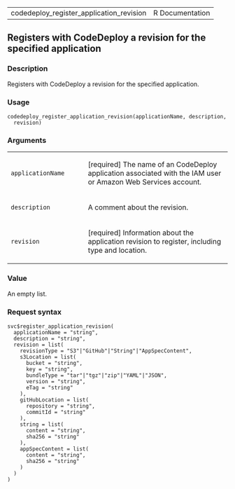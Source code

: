 <table style="width: 100%;">
<tbody>
<tr class="odd">
<td>codedeploy_register_application_revision</td>
<td style="text-align: right;">R Documentation</td>
</tr>
</tbody>
</table>

## Registers with CodeDeploy a revision for the specified application

### Description

Registers with CodeDeploy a revision for the specified application.

### Usage

    codedeploy_register_application_revision(applicationName, description,
      revision)

### Arguments

<table>
<colgroup>
<col style="width: 35%" />
<col style="width: 65%" />
</colgroup>
<tbody>
<tr class="odd">
<td><code
id="codedeploy_register_application_revision_:_applicationName">applicationName</code></td>
<td><p>[required] The name of an CodeDeploy application associated with
the IAM user or Amazon Web Services account.</p></td>
</tr>
<tr class="even">
<td><code
id="codedeploy_register_application_revision_:_description">description</code></td>
<td><p>A comment about the revision.</p></td>
</tr>
<tr class="odd">
<td><code
id="codedeploy_register_application_revision_:_revision">revision</code></td>
<td><p>[required] Information about the application revision to
register, including type and location.</p></td>
</tr>
</tbody>
</table>

### Value

An empty list.

### Request syntax

    svc$register_application_revision(
      applicationName = "string",
      description = "string",
      revision = list(
        revisionType = "S3"|"GitHub"|"String"|"AppSpecContent",
        s3Location = list(
          bucket = "string",
          key = "string",
          bundleType = "tar"|"tgz"|"zip"|"YAML"|"JSON",
          version = "string",
          eTag = "string"
        ),
        gitHubLocation = list(
          repository = "string",
          commitId = "string"
        ),
        string = list(
          content = "string",
          sha256 = "string"
        ),
        appSpecContent = list(
          content = "string",
          sha256 = "string"
        )
      )
    )
